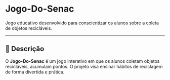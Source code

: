 # Jogo-Do-Senac

Jogo educativo desenvolvido para conscientizar os alunos sobre a coleta de objetos recicláveis.  

---

## 📌 Descrição

O **Jogo-Do-Senac** é um jogo interativo em que os alunos coletam objetos recicláveis, acumulam pontos. O projeto visa ensinar hábitos de reciclagem de forma divertida e prática.  
